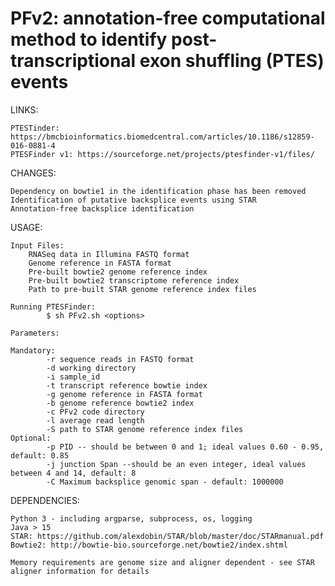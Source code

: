 # PFv2: annotation-free computational method to identify post-transcriptional exon shuffling (PTES) events

LINKS:

    PTESTinder: https://bmcbioinformatics.biomedcentral.com/articles/10.1186/s12859-016-0881-4
    PTESFinder v1: https://sourceforge.net/projects/ptesfinder-v1/files/

CHANGES:

    Dependency on bowtie1 in the identification phase has been removed
    Identification of putative backsplice events using STAR
    Annotation-free backsplice identification

USAGE:

    Input Files:
        RNASeq data in Illumina FASTQ format
        Genome reference in FASTA format
        Pre-built bowtie2 genome reference index
        Pre-built bowtie2 transcriptome reference index
        Path to pre-built STAR genome reference index files

    Running PTESFinder:
            $ sh PFv2.sh <options>
    
    Parameters:
    
    Mandatory:
            -r sequence reads in FASTQ format
            -d working directory
            -i sample_id
            -t transcript reference bowtie index
            -g genome reference in FASTA format
            -b genome reference bowtie2 index
            -c PFv2 code directory
            -l average read length
            -S path to STAR genome reference index files
    Optional:
            -p PID -- should be between 0 and 1; ideal values 0.60 - 0.95, default: 0.85
            -j junction Span --should be an even integer, ideal values between 4 and 14, default: 8
            -C Maximum backsplice genomic span - default: 1000000

DEPENDENCIES:
    
    Python 3 - including argparse, subprocess, os, logging
    Java > 15
    STAR: https://github.com/alexdobin/STAR/blob/master/doc/STARmanual.pdf
    Bowtie2: http://bowtie-bio.sourceforge.net/bowtie2/index.shtml

    Memory requirements are genome size and aligner dependent - see STAR aligner information for details
